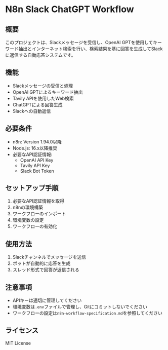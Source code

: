 # N8n Slack ChatGPT Workflow

## 概要
このプロジェクトは、Slackメッセージを受信し、OpenAI GPTを使用してキーワード抽出とインターネット検索を行い、検索結果を基に回答を生成してSlackに返信する自動応答システムです。

## 機能
- Slackメッセージの受信と処理
- OpenAI GPTによるキーワード抽出
- Tavily APIを使用したWeb検索
- ChatGPTによる回答生成
- Slackへの自動返信

## 必要条件
- n8n: Version 1.94.0以降
- Node.js: 16.x以降推奨
- 必要なAPI認証情報:
  - OpenAI API Key
  - Tavily API Key
  - Slack Bot Token

## セットアップ手順
1. 必要なAPI認証情報を取得
2. n8nの環境構築
3. ワークフローのインポート
4. 環境変数の設定
5. ワークフローの有効化

## 使用方法
1. Slackチャンネルでメッセージを送信
2. ボットが自動的に応答を生成
3. スレッド形式で回答が返信される

## 注意事項
- APIキーは適切に管理してください
- 環境変数は`.env`ファイルで管理し、Gitにコミットしないでください
- ワークフローの設定は`n8n-workflow-specification.md`を参照してください

## ライセンス
MIT License 